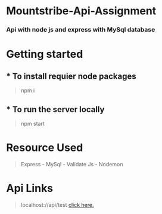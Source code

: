 # Mountstribe-Api-Assignment
### Api with node js and express with MySql database

# Getting started
## * To install requier node packages 
> npm i
## * To run the server locally 
> npm start

# Resource Used
> Express - 
> MySql - 
> Validate Js - 
> Nodemon 
>

# Api Links
> localhost://api/test [click here.](http://postman.com)

